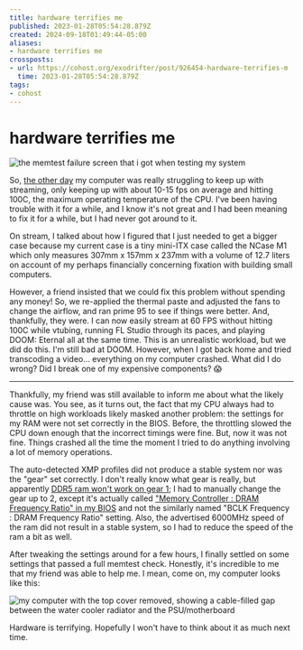 ```yaml
---
title: hardware terrifies me
published: 2023-01-28T05:54:28.879Z
created: 2024-09-18T01:49:44-05:00
aliases:
- hardware terrifies me
crossposts:
- url: https://cohost.org/exodrifter/post/926454-hardware-terrifies-m
  time: 2023-01-28T05:54:28.879Z
tags:
- cohost
---
```


# hardware terrifies me

![the memtest failure screen that i got when testing my system](20230128055428-memtest.png)

So, [the other day](https://vods.exodrifter.space/2023/01/27/1805) my computer was really struggling to keep up with streaming, only keeping up with about 10-15 fps on average and hitting 100C, the maximum operating temperature of the CPU. I've been having trouble with it for a while, and I know it's not great and I had been meaning to fix it for a while, but I had never got around to it.

On stream, I talked about how I figured that I just needed to get a bigger case because my current case is a tiny mini-ITX case called the NCase M1 which only measures 307mm x 157mm x 237mm with a volume of 12.7 liters on account of my perhaps financially concerning fixation with building small computers. 

However, a friend insisted that we could fix this problem without spending any money! So, we re-applied the thermal paste and adjusted the fans to change the airflow, and ran prime 95 to see if things were better. And, thankfully, they were. I can now easily stream at 60 FPS without hitting 100C while vtubing, running FL Studio through its paces, and playing DOOM: Eternal all at the same time. This is an unrealistic workload, but we did do this. I'm still bad at DOOM. However, when I got back home and tried transcoding a video... everything on my computer crashed. What did I do wrong? Did I break one of my expensive components? 😱

---

Thankfully, my friend was still available to inform me about what the likely cause was. You see, as it turns out, the fact that my CPU always had to throttle on high workloads likely masked another problem: the settings for my RAM were not set correctly in the BIOS. Before, the throttling slowed the CPU down enough that the incorrect timings were fine. But, now it was not fine. Things crashed all the time the moment I tried to do anything involving a lot of memory operations.

The auto-detected XMP profiles did not produce a stable system nor was the "gear" set correctly. I don't really know what gear is really, but apparently [DDR5 ram won't work on gear 1](https://www.reddit.com/r/intel/comments/uj7c4x/comment/i7iutcx/?utm_source=reddit&utm_medium=web2x&context=3); I had to manually change the gear up to 2, except it's actually called ["Memory Controller : DRAM Frequency Ratio" in my BIOS](https://rog.asus.com/forum/showthread.php?127527-Asus-Strix-Z690-A-Gaming-Wifi-D4-Is-there-an-option-to-set-Gear-1-or-Gear-2-in-bios) and not the similarly named "BCLK Frequency : DRAM Frequency Ratio" setting. Also, the advertised 6000MHz speed of the ram did not result in a stable system, so I had to reduce the speed of the ram a bit as well.

After tweaking the settings around for a few hours, I finally settled on some settings that passed a full memtest check. Honestly, it's incredible to me that my friend was able to help me. I mean, come on, my computer looks like this:

![my computer with the top cover removed, showing a cable-filled gap between the water cooler radiator and the PSU/motherboard](20230128055428-computer.png)

Hardware is terrifying. Hopefully I won't have to think about it as much next time.
